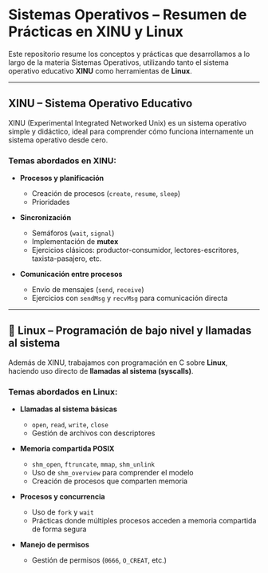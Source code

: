 # Sistemas Operativos – Resumen de Prácticas en XINU y Linux

Este repositorio resume los conceptos y prácticas que desarrollamos a lo largo de la materia Sistemas Operativos, utilizando tanto el sistema operativo educativo **XINU**
como herramientas de **Linux**.

---

##  XINU – Sistema Operativo Educativo

XINU (Experimental Integrated Networked Unix) es un sistema operativo simple y didáctico, ideal para comprender cómo funciona internamente un sistema operativo desde cero.

###  Temas abordados en XINU:

- **Procesos y planificación**  
  - Creación de procesos (`create`, `resume`, `sleep`)  
  - Prioridades 

- **Sincronización**  
  - Semáforos (`wait`, `signal`)  
  - Implementación de **mutex**  
  - Ejercicios clásicos: productor-consumidor, lectores-escritores, taxista-pasajero, etc.

- **Comunicación entre procesos**  
  - Envío de mensajes (`send`, `receive`)  
  - Ejercicios con `sendMsg` y `recvMsg` para comunicación directa


---

## 🐧 Linux – Programación de bajo nivel y llamadas al sistema

Además de XINU, trabajamos con programación en C sobre **Linux**, haciendo uso directo de **llamadas al sistema (syscalls)**.

###  Temas abordados en Linux:

- **Llamadas al sistema básicas**
  - `open`, `read`, `write`, `close`
  - Gestión de archivos con descriptores

- **Memoria compartida POSIX**
  - `shm_open`, `ftruncate`, `mmap`, `shm_unlink`
  - Uso de `shm_overview` para comprender el modelo
  - Creación de procesos que comparten memoria

- **Procesos y concurrencia**
  - Uso de `fork` y `wait`
  - Prácticas donde múltiples procesos acceden a memoria compartida de forma segura

- **Manejo de  permisos**
  - Gestión de permisos (`0666`, `O_CREAT`, etc.)


